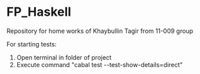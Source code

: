 # FP_Haskell
Repository for home works of Khaybullin Tagir from 11-009 group

For starting tests:
1) Open terminal in folder of project
2) Execute command "cabal test --test-show-details=direct"
